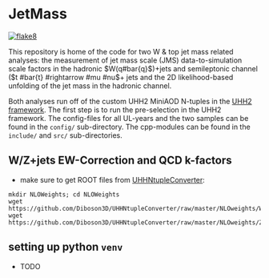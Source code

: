 # JetMass
[![flake8](https://github.com/UHH2/JetMass/actions/workflows/lint.yml/badge.svg)](https://github.com/UHH2/JetMass/actions/workflows/lint.yml)

This repository is home of the code for two W & top jet mass related analyses: the measurement of jet mass scale (JMS) data-to-simulation scale factors in the hadronic $W(q#bar{q}$)+jets and semileptonic channel ($t #bar{t} #rightarrow #mu #nu$+ jets  and the 2D likelihood-based unfolding of the jet mass in the hadronic channel.

Both analyses run off of the custom UHH2 MiniAOD N-tuples in the [UHH2 framework](https://github.com/UHH2/UHH2).
The first step is to run the pre-selection in the UHH2 framework. The config-files for all UL-years and the two samples can be found in the `config/` sub-directory. The cpp-modules can be found in the `include/` and `src/` sub-directories.


## W/Z+jets EW-Correction and QCD k-factors
- make sure to get ROOT files from 
[UHHNtupleConverter](https://github.com/Diboson3D/UHHNtupleConverter):

```
mkdir NLOWeights; cd NLOWeights
wget https://github.com/Diboson3D/UHHNtupleConverter/raw/master/NLOweights/WJetsCorr.root
wget https://github.com/Diboson3D/UHHNtupleConverter/raw/master/NLOweights/ZJetsCorr.root
```


## setting up python `venv`
- TODO
